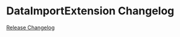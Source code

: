 # DataImportExtension Changelog

[Release Changelog](https://github.com/spryker/data-import-extension/releases)
